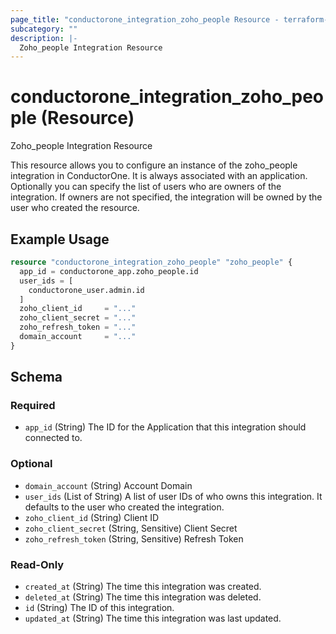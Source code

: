 ```yaml
---
page_title: "conductorone_integration_zoho_people Resource - terraform-provider-conductorone"
subcategory: ""
description: |-
  Zoho_people Integration Resource
---
```


# conductorone_integration_zoho_people (Resource)

Zoho_people Integration Resource

This resource allows you to configure an instance of the zoho_people integration in ConductorOne.
It is always associated with an application. Optionally you can specify the list of users who are owners of the integration.
If owners are not specified, the integration will be owned by the user who created the resource.

## Example Usage

```terraform
resource "conductorone_integration_zoho_people" "zoho_people" {
  app_id = conductorone_app.zoho_people.id
  user_ids = [
    conductorone_user.admin.id
  ]
  zoho_client_id     = "..."
  zoho_client_secret = "..."
  zoho_refresh_token = "..."
  domain_account     = "..."
}
```

<!-- schema generated by tfplugindocs -->
## Schema

### Required

- `app_id` (String) The ID for the Application that this integration should connected to.

### Optional

- `domain_account` (String) Account Domain
- `user_ids` (List of String) A list of user IDs of who owns this integration. It defaults to the user who created the integration.
- `zoho_client_id` (String) Client ID
- `zoho_client_secret` (String, Sensitive) Client Secret
- `zoho_refresh_token` (String, Sensitive) Refresh Token

### Read-Only

- `created_at` (String) The time this integration was created.
- `deleted_at` (String) The time this integration was deleted.
- `id` (String) The ID of this integration.
- `updated_at` (String) The time this integration was last updated.
